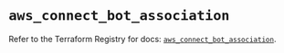 # `aws_connect_bot_association`

Refer to the Terraform Registry for docs: [`aws_connect_bot_association`](https://registry.terraform.io/providers/hashicorp/aws/5.47.0/docs/resources/connect_bot_association).
